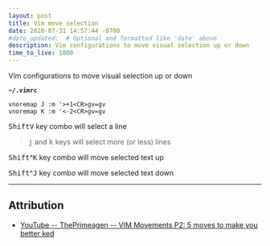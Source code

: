 ```yaml
---
layout: post
title: Vim move selection
date: 2020-07-31 14:57:44 -0700
#date_updated:  # Optional and formatted like 'date' above
description: Vim configurations to move visual selection up or down
time_to_live: 1800
---
```



Vim configurations to move visual selection up or down


**`~/.vimrc`**


```vim
vnoremap J :m '>+1<CR>gv=gv
vnoremap K :m '<-2<CR>gv=gv
```


<kbd>Shift</kbd><kbd>V</kbd> key combo will select a line


> <kbd>j</kbd> and <kbd>k</kbd> keys will select more (or less) lines


<kbd>Shift</kbd>^<kbd>K</kbd> key combo will move selected text up


<kbd>Shift</kbd>^<kbd>J</kbd> key combo will move selected text down


___


## Attribution
[heading__attribution]: #attribution "Resources that where helpful"


- [YouTube -- ThePrimeagen -- VIM Movements P2: 5 moves to make you better ked](https://www.youtube.com/watch?v=QN4fuSsWTbA)

